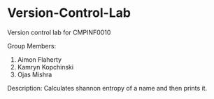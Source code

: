 # Version-Control-Lab
Version control lab for CMPINF0010

Group Members:
1. Aimon Flaherty
2. Kamryn Kopchinski
3. Ojas Mishra

Description:
Calculates shannon entropy of a name and then prints it.
